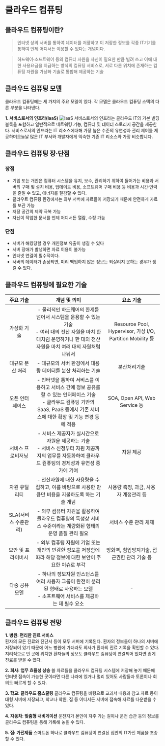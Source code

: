 # 클라우드 컴퓨팅


## 클라우드 컴퓨팅이란?
> 인터넷 상의 서버를 통하여 데이터를 저장하고 이 저장한 정보를 각종 IT기기를 통하여 언제
어디서든 이용할 수 있다는 개념이다.

> 하드웨어·소프트웨어 등의 컴퓨터 자원을 자신이 필요한 만큼 빌려 쓰고 이에 대한 사용요금을
지급하는 방식의 컴퓨팅 서비스로, 서로 다른 위치에 존재하는 컴퓨팅 자원을 가상화 기술로
통합해 제공하는 기술


## 클라우드 컴퓨팅 모델
클라우드 컴퓨팅에는 세 가지의 주요 모델이 있다. 각 모델은 클라우드 컴퓨팅 스택의 다른 부분을 나타낸다.

**1. 서비스로서의 인프라(IaaS)**
![IaaS](https://user-images.githubusercontent.com/50125085/57601823-821e1880-7598-11e9-9c3c-77b28a1afe0a.png)
서비스로서의 인프라는 클라우드 IT의 기본 빌딩 블록을 포함하고 일반적으로 네트워킹 기능, 컴퓨터 및 데이터 스토리지 공간을 제공한다.
서비스로서의 인프라는 IT 리소스에대해 가장 높은 수준의 유연성과 관리 제어를 제공하며오늘날 많은 IT 부서와 개발자에게 익숙한 기존 IT 리소스와 가장 비슷합니다.


## 클라우드 컴퓨팅 장·단점

### 장점
* 기업 또는 개인은 컴퓨터 시스템을 유지, 보수, 관리하기 위하여 들어가는 비용과 서버의 구매 및
설치 비용, 업데이트 비용, 소프트웨어 구매 비용 등 비용과 시간·인력을 줄일 수 있고, 에너지를
절감할 수 있다.
* 클라우트 컴퓨팅 환경에서는 외부 서버에 자료들이 저장되기 때문에 안전하게 자료를 보관 가능
* 저장 공간의 제약 극복 가능
* 자신이 작업한 문서를 언제 어디서든 열람, 수정 가능

### 단점
* 서버가 해킹당할 경우 개인정보 유출이 생길 수 있다
* 서버 장애가 발생하면 자료 이용이 불가능
* 인터넷 연결이 필수적이다.
* 서버의 데이터가 손상되면, 미리 백업하지 않은 정보는 되살리지 못하는 경우가 생길 수 있다.


## 클라우드 컴퓨팅에 필요한 기술

| **주요 기술** | **개념 및 의미** | **요소 기술** |
|:---:|:---:|:---:|
| 가상화 기술| - 물리적인 하드웨어의 한계를 넘어서 시스템을 운용할 수 있는 기술<br>- 여러 대의 전산 자원을 마치 한 대처럼 운영하거나 한 대의 전산자원을 마치 여러 대의 자원처럼 나눠서 | Resouroe Pool, Hypervisor, 가상 I/O, Partition Mobility 등|
| 대규모 분산 처리| - 대규모의 서버 환경에서 대용량 데이터를 분산 처리하는 기술| 분산처리기술|
| 오픈 인터페이스| - 인터넷을 통하여 서비스를 이용하고 서비스 간에 정보 공유를 할 수 있는 인터페이스 기술<br>- 클라우드 컴퓨팅 기반의 SaaS, PaaS 등에서 기존 서비스에 대한 확장 및 기능 변경 등에 적용| SOA, Open API, Web Service 등|
| 서비스 프로비저닝| - 서비스 제공자가 실시간으로 자원을 제공하는 기술<br>- 서비스 신청부터 자원 제공까지의 업무를 자동화하여 클라우드 컴퓨팅의 경제성과 유연성 증가에 기여| 자원 제공|
| 자원 유틸리티| - 전산자원에 대한 사용량을 수집하고, 이를 바탕으로 사용한 만큼만 비용을 지불하도록 하는 기술 개념| 사용량 측정, 과금, 사용자 계정관리 등|
| SLA(서비스 수준관리)| - 외부 컴퓨터 자원을 활용하여 클라우드 컴퓨팅의 특성상 서비스 수준이라는 계량화된 형태의 운영 품질 관리 필요| 서비스 수준 관리 체제|
| 보안 및 프라이버시| - 외부 컴퓨팅 자원에 기업 또는 개인의 민감한 정보를 저장함에 따라 해당 정보에 대한 보안이 주요한 이슈로 부각| 방화벽, 침입방지기술, 접근권한 관리 기술 등|
| 다중 공유 모델| - 하나의 정보자원 인스턴스를 여러 사용자 그룹이 완전히 분리된 형태로 사용하는 모델<br>- 소프트웨어 서비스를 제공하는 데 필수 요소| -|


## 클라우드 컴퓨팅 전망
**1. 병원: 편리한 진료 서비스**  
환자의 모든 진료와 진단서 등이 모두 서버에 기록된다. 환자의 정보들이 하나의 서버에 저장되어 있기 때문에 어느 병원에 가더라도 의사가 환자의 진료 기록을 확인할 수 있다. 지리적으로 먼 곳에 위치한 환자들의 정보도 클라우드 컴퓨팅이 연결되어 있다면 쉽게 진료를 받을 수 있다.

**2. 회사: 업무 효율성 상승**
쓸 자료들을 클라우드 컴퓨팅 시스템에 저장해 놓기 때문에 인터넷 접속이 가능한 곳이라면 다른 나라에 있거나 멀리 있어도 사람들과 토론이나 회의도 빠르게 할 수 있다.

**3. 학교: 클라우드 홈스쿨링**
클라우드 컴퓨팅을 바탕으로 교과서 내용과 참고 자료 등이 대형 서버에 저장되고, 학교나 학원, 집 등 어디서든 서버에 접속해 자료를 다운받을 수 있다.

**4. 자동차: 맞춤형 내비게이션**
운전자가 본인이 자주 가는 길이나 운전 습관 등의 정보를 클라우드 컴퓨팅을 통해 기록해 놓을 수 있다.

**5. 집: 가전제품**
스마트폰 하나로 클라우드 컴퓨팅이 연결된 집안의 IT가전 제품을 조종할 수 있다.

